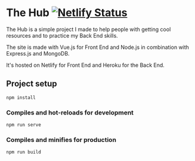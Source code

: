 # The Hub [![Netlify Status](https://api.netlify.com/api/v1/badges/063a9be2-6415-4d4d-ab0b-8f33721dcf76/deploy-status)](https://app.netlify.com/sites/eldarshub/deploys)
The Hub is a simple project I made to help people with getting cool resources and to practice my Back End skills.

The site is made with Vue.js for Front End and Node.js in combination with Express.js and MongoDB.

It's hosted on Netlify for Front End and Heroku for the Back End.

## Project setup
```
npm install
```

### Compiles and hot-reloads for development
```
npm run serve
```

### Compiles and minifies for production
```
npm run build
```
